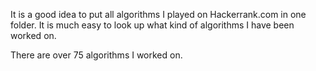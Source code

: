 It is a good idea to put all algorithms I played on Hackerrank.com in one folder. It is much easy to look up what kind of algorithms I have been worked on. 

There are over 75 algorithms I worked on. 
